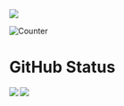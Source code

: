 
<a href="https://github.com/y-tetsu/reversi">
    <img src="https://github-readme-stats.vercel.app/api/pin/?username=y-tetsu&repo=reversi" />
</a>

<br>

![Counter](https://profile-counter.glitch.me/y-tetsu/count.svg)

# GitHub Status
<a href="https://github.com/anuraghazra/github-readme-stats">
    <img align="left" src="https://github-readme-stats.vercel.app/api?username=y-tetsu&count_private=true&show_icons=true&theme=rose_pine" />
    <img align="left" src="https://github-readme-stats.vercel.app/api/top-langs/?username=y-tetsu&theme=rose_pine" />
</a>
